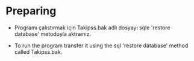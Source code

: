# Preparing
- Programı çalıstırmak için Takipss.bak adlı dosyayı sqle 'restore database' metoduyla aktraınız.

- To run the program transfer it using the sql 'restore database' method called Takipss.bak.
